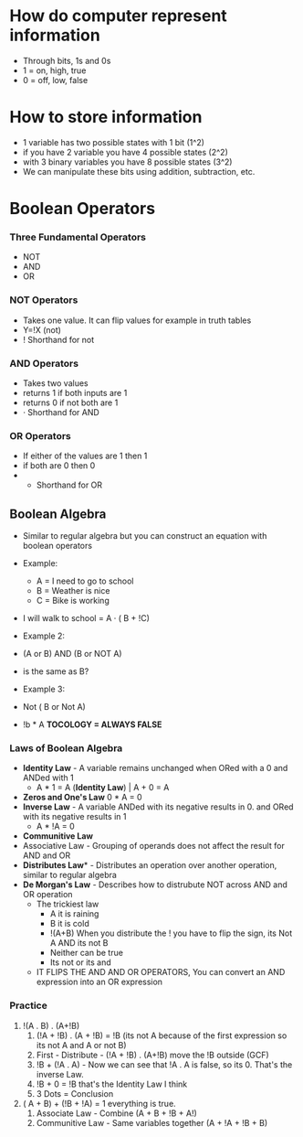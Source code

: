 # How do computer represent information
* Through bits, 1s and 0s
* 1 = on, high, true
* 0 = off, low, false
# How to store information
* 1 variable has two possible states with 1 bit (1^2)
* if you have 2 variable you have 4 possible states (2^2)
* with 3 binary variables you have 8 possible states (3^2)
* We can manipulate these bits using addition, subtraction, etc.
# Boolean Operators
### Three Fundamental Operators
* NOT
* AND
* OR

### NOT Operators
* Takes one value. It can flip values for example in truth tables
* Y=!X (not)
* ! Shorthand for not
### AND Operators
* Takes two values
* returns 1 if both inputs are 1
* returns 0 if not both are 1
* · Shorthand for AND
### OR Operators
* If either of the values are 1 then 1 
* if both are 0 then 0
* + Shorthand for OR

## Boolean Algebra
* Similar to regular algebra but you can construct an equation with boolean operators
* Example:
	* A = I need to go to school
	* B = Weather is nice
	* C = Bike is working
* I will walk to school = A · ( B + !C)

* Example 2:
* (A or B) AND (B or NOT A)
* is the same as B?

* Example 3:
* Not ( B or Not A)
* !b * A
**TOCOLOGY = ALWAYS FALSE**

### Laws of Boolean Algebra
* **Identity Law** - A variable remains unchanged when ORed with a 0 and ANDed with 1
	* A * 1 = A (**Identity Law**) | A + 0 = A
* **Zeros and One's Law** 0 * A = 0
* **Inverse Law** - A variable ANDed with its negative results in 0. and ORed with its negative results in 1
	* A *  !A = 0
* **Communitive Law**
* Associative Law - Grouping of operands does not affect the result for AND and OR
* **Distributes Law*** - Distributes an operation over another operation, similar to regular algebra
* **De Morgan's Law** - Describes how to distrubute NOT across AND and OR operation
	* The trickiest law
		* A it is raining
		* B it is cold
		* !(A+B) When you distribute the ! you have to flip the sign, its Not A AND its not B
		* Neither can be true
		* Its not or its and
	* IT FLIPS THE AND AND OR OPERATORS, You can convert an AND expression into an OR expression
### Practice
1. !(A . B) . (A+!B)
	1. (!A + !B) . (A + !B) = !B (its not A because of the first expression so its not A and A or not B)
	2. First - Distribute - (!A + !B) . (A+!B) move the !B outside (GCF) 
	3. !B + (!A . A) - Now we can see that !A . A is false, so its 0. That's the inverse Law. 
	4. !B + 0 = !B that's the Identity Law I think
	5. 3 Dots = Conclusion
2. ( A + B) + (!B + !A) = 1 everything is true.
	1. Associate Law - Combine (A + B + !B + A!)
	2. Communitive Law - Same variables together (A + !A + !B + B)